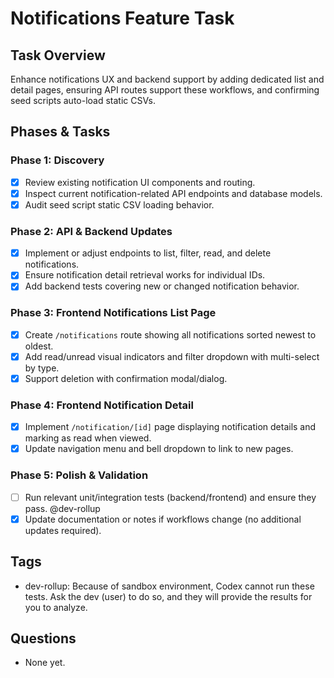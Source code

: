 # Notifications Feature Task

## Task Overview
Enhance notifications UX and backend support by adding dedicated list and detail pages, ensuring API routes support these workflows, and confirming seed scripts auto-load static CSVs.

## Phases & Tasks
### Phase 1: Discovery
- [x] Review existing notification UI components and routing.
- [x] Inspect current notification-related API endpoints and database models.
- [x] Audit seed script static CSV loading behavior.

### Phase 2: API & Backend Updates
- [x] Implement or adjust endpoints to list, filter, read, and delete notifications.
- [x] Ensure notification detail retrieval works for individual IDs.
- [x] Add backend tests covering new or changed notification behavior.

### Phase 3: Frontend Notifications List Page
- [x] Create `/notifications` route showing all notifications sorted newest to oldest.
- [x] Add read/unread visual indicators and filter dropdown with multi-select by type.
- [x] Support deletion with confirmation modal/dialog.

### Phase 4: Frontend Notification Detail
- [x] Implement `/notification/[id]` page displaying notification details and marking as read when viewed.
- [x] Update navigation menu and bell dropdown to link to new pages.

### Phase 5: Polish & Validation
- [ ] Run relevant unit/integration tests (backend/frontend) and ensure they pass. @dev-rollup
- [x] Update documentation or notes if workflows change (no additional updates required).

## Tags
- dev-rollup: Because of sandbox environment, Codex cannot run these tests. Ask the dev (user) to do so, and they will provide the results for you to analyze.

## Questions
- None yet.
